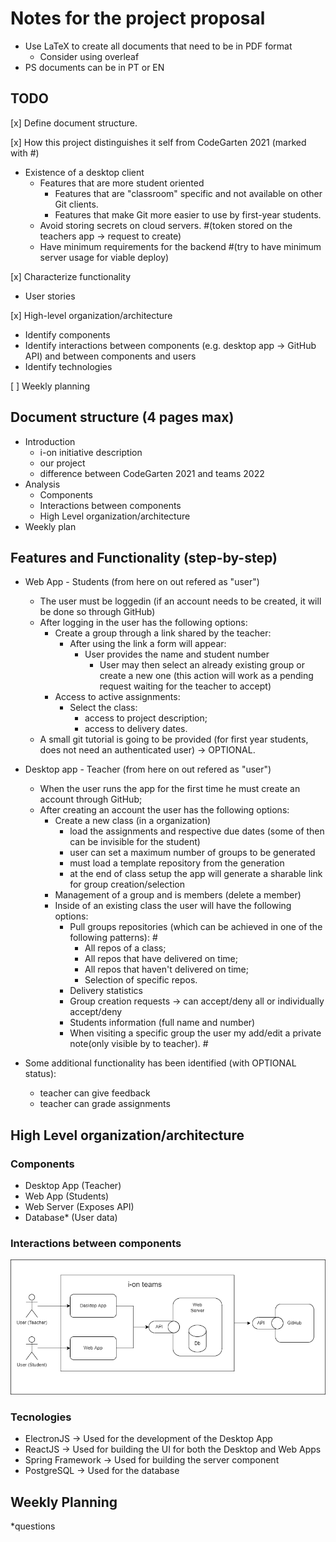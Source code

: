 # Notes for the project proposal

- Use LaTeX to create all documents that need to be in PDF format
  - Consider using overleaf
- PS documents can be in PT or EN

## TODO

[x] Define document structure.

[x] How this project distinguishes it self from CodeGarten 2021 (marked with #)

- Existence of a desktop client
  - Features that are more student oriented
    - Features that are "classroom" specific and not available on other Git clients.
    - Features that make Git more easier to use by first-year students.
  - Avoid storing secrets on cloud servers.           #(token stored on the teachers app -> request to create)
  - Have minimum requirements for the backend         #(try to have minimum server usage for viable deploy)

[x] Characterize functionality

- User stories

[x] High-level organization/architecture

- Identify components
- Identify interactions between components (e.g. desktop app -> GitHub API) and between components and users
- Identify technologies

[ ] Weekly planning

## Document structure (4 pages max)

- Introduction
  - i-on initiative description
  - our project
  - difference between CodeGarten 2021 and teams 2022
- Analysis
  - Components
  - Interactions between components
  - High Level organization/architecture
- Weekly plan

## Features and Functionality (step-by-step)

- Web App - Students (from here on out refered as "user")
  - The user must be loggedin (if an account needs to be created, it will be done so through GitHub)
  - After logging in the user has the following options:
    - Create a group through a link shared by the teacher:
      - After using the link a form will appear:
        - User provides the name and student number
          - User may then select an already existing group or create a new one (this action will work as a pending request waiting for the teacher to accept)
    - Access to active assignments:
      - Select the class:
        - access to project description;
        - access to delivery dates.
  - A small git tutorial is going to be provided (for first year students, does not need an authenticated user) -> OPTIONAL.

- Desktop app - Teacher (from here on out refered as "user")
  - When the user runs the app for the first time he must create an account through GitHub;
  - After creating an account the user has the following options:
    - Create a new class (in a organization)
      - load the assignments and respective due dates (some of then can be invisible for the student)
      - user can set a maximum number of groups to be generated
      - must load a template repository from the generation
      - at the end of class setup the app will generate a sharable link for group creation/selection
    - Management of a group and is members (delete a member)
    - Inside of an existing class the user will have the following options:
      - Pull groups repositories (which can be achieved in one of the following patterns):                  #
        - All repos of a class;
        - All repos that have delivered on time;
        - All repos that haven't delivered on time;
        - Selection of specific repos.
      - Delivery statistics
      - Group creation requests -> can accept/deny all or individually accept/deny
      - Students information (full name and number)
      - When visiting a specific group the user my add/edit a private note(only visible by to teacher).     #

- Some additional functionality has been identified (with OPTIONAL status):
  - teacher can give feedback
  - teacher can grade assignments
  
## High Level organization/architecture

### Components

- Desktop App (Teacher)
- Web App (Students)
- Web Server (Exposes API)
- Database* (User data)

### Interactions between components

![](https://github.com/i-on-project/teams/blob/main/docs/2022/interactions_between_components.png)

### Tecnologies

- ElectronJS -> Used for the development of the Desktop App
- ReactJS -> Used for building the UI for both the Desktop and Web Apps
- Spring Framework -> Used for building the server component
- PostgreSQL -> Used for the database

## Weekly Planning

*questions
